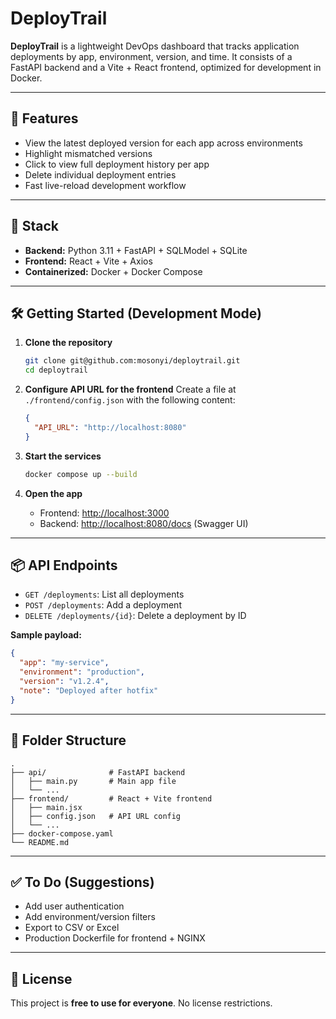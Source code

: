 # DeployTrail

**DeployTrail** is a lightweight DevOps dashboard that tracks application deployments by app, environment, version, and time. It consists of a FastAPI backend and a Vite + React frontend, optimized for development in Docker.

---

## 🚀 Features
- View the latest deployed version for each app across environments
- Highlight mismatched versions
- Click to view full deployment history per app
- Delete individual deployment entries
- Fast live-reload development workflow

---

## 🧰 Stack
- **Backend:** Python 3.11 + FastAPI + SQLModel + SQLite
- **Frontend:** React + Vite + Axios
- **Containerized:** Docker + Docker Compose

---

## 🛠️ Getting Started (Development Mode)

1. **Clone the repository**
   ```bash
   git clone git@github.com:mosonyi/deploytrail.git
   cd deploytrail
   ```

2. **Configure API URL for the frontend**
   Create a file at `./frontend/config.json` with the following content:
   ```json
   {
     "API_URL": "http://localhost:8080"
   }
   ```

3. **Start the services**
   ```bash
   docker compose up --build
   ```

4. **Open the app**
   - Frontend: [http://localhost:3000](http://localhost:3000)
   - Backend: [http://localhost:8080/docs](http://localhost:8080/docs) (Swagger UI)

---

## 📦 API Endpoints
- `GET /deployments`: List all deployments
- `POST /deployments`: Add a deployment
- `DELETE /deployments/{id}`: Delete a deployment by ID

**Sample payload:**
```json
{
  "app": "my-service",
  "environment": "production",
  "version": "v1.2.4",
  "note": "Deployed after hotfix"
}
```

---

## 📁 Folder Structure
```
.
├── api/              # FastAPI backend
│   ├── main.py       # Main app file
│   └── ...
├── frontend/         # React + Vite frontend
│   ├── main.jsx
│   ├── config.json   # API URL config
│   └── ...
├── docker-compose.yaml
└── README.md
```

---

## ✅ To Do (Suggestions)
- Add user authentication
- Add environment/version filters
- Export to CSV or Excel
- Production Dockerfile for frontend + NGINX

---

## 📄 License
This project is **free to use for everyone**. No license restrictions.
